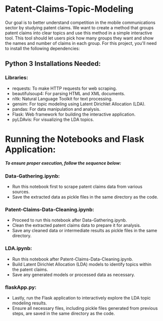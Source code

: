 # Patent-Claims-Topic-Modeling
Our goal is to better understand competition in the mobile communications sector by studying patent claims. We want to create a method that groups patent claims into clear topics and use this method in a simple interactive tool. This tool should let users pick how many groups they want and show the names and number of claims in each group.
For this project, you'll need to install the following dependencies:

## Python 3 Installations Needed:
###  Libraries:
- requests: To make HTTP requests for web scraping.
- beautifulsoup4: For parsing HTML and XML documents.
- nltk: Natural Language Toolkit for text processing.
- gensim: For topic modeling using Latent Dirichlet Allocation (LDA).
- pandas: For data manipulation and analysis.
- Flask: Web framework for building the interactive application.
- pyLDAvis: For visualizing the LDA topics.

# Running the Notebooks and Flask Application:
##### To ensure proper execution, follow the sequence below:

### Data-Gathering.ipynb:
- Run this notebook first to scrape patent claims data from various sources.
- Save the extracted data as pickle files in the same directory as the code.
### Patent-Claims-Data-Cleaning.ipynb:
- Proceed to run this notebook after Data-Gathering.ipynb.
- Clean the extracted patent claims data to prepare it for analysis.
-  Save any cleaned data or intermediate results as pickle files in the same directory.
### LDA.ipynb:
- Run this notebook after Patent-Claims-Data-Cleaning.ipynb.
- Build Latent Dirichlet Allocation (LDA) models to identify topics within the patent claims.
- Save any generated models or processed data as necessary.
### flaskApp.py:
- Lastly, run the Flask application to interactively explore the LDA topic modeling results.
- Ensure all necessary files, including pickle files generated from previous steps, are saved in the same directory as the code.

